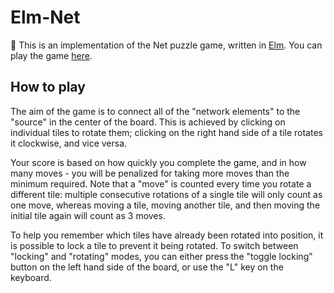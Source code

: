 # Elm-Net

🔌 This is an implementation of the Net puzzle game, written in [Elm](http://elm-lang.org/). You can play the game [here](https://juzley.github.io/elm-net/).

## How to play

The aim of the game is to connect all of the "network elements" to the "source" in the center of the board. This is achieved by clicking on individual tiles to rotate them; clicking on the right hand side of a tile rotates it clockwise, and vice versa.

Your score is based on how quickly you complete the game, and in how many moves - you will be penalized for taking more moves than the minimum required. Note that a "move" is counted every time you rotate a different tile: multiple consecutive rotations of a single tile will only count as one move, whereas moving a tile, moving another tile, and then moving the initial tile again will count as 3 moves.

To help you remember which tiles have already been rotated into position, it is possible to lock a tile to prevent it being rotated. To switch between "locking" and "rotating" modes, you can either press the "toggle locking" button on the left hand side of the board, or use the "L" key on the keyboard.
